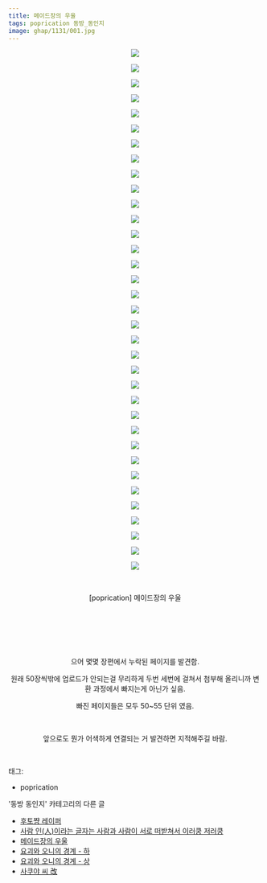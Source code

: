 ```yaml
---
title: 메이드장의 우울
tags: poprication 동방_동인지
image: ghap/1131/001.jpg
---
```

<div class="article">
<p style="text-align: center; clear: none; float: none;"><img src="{{ site.nasurl }}/ghap/1131/001.jpg"/></p>
<p style="text-align: center; clear: none; float: none;"><img src="{{ site.nasurl }}/ghap/1131/002.jpg"/></p>
<p style="text-align: center; clear: none; float: none;"><img src="{{ site.nasurl }}/ghap/1131/003.jpg"/></p>
<p style="text-align: center; clear: none; float: none;"><img src="{{ site.nasurl }}/ghap/1131/004.jpg"/></p>
<p style="text-align: center; clear: none; float: none;"><img src="{{ site.nasurl }}/ghap/1131/005.jpg"/></p>
<p style="text-align: center; clear: none; float: none;"><img src="{{ site.nasurl }}/ghap/1131/006.jpg"/></p>
<p style="text-align: center; clear: none; float: none;"><img src="{{ site.nasurl }}/ghap/1131/007.jpg"/></p>
<p style="text-align: center; clear: none; float: none;"><img src="{{ site.nasurl }}/ghap/1131/008.jpg"/></p>
<p style="text-align: center; clear: none; float: none;"><img src="{{ site.nasurl }}/ghap/1131/009.jpg"/></p>
<p style="text-align: center; clear: none; float: none;"><img src="{{ site.nasurl }}/ghap/1131/010.jpg"/></p>
<p style="text-align: center; clear: none; float: none;"><img src="{{ site.nasurl }}/ghap/1131/011.jpg"/></p>
<p style="text-align: center; clear: none; float: none;"><img src="{{ site.nasurl }}/ghap/1131/012.jpg"/></p>
<p style="text-align: center; clear: none; float: none;"><img src="{{ site.nasurl }}/ghap/1131/013.jpg"/></p>
<p style="text-align: center; clear: none; float: none;"><img src="{{ site.nasurl }}/ghap/1131/014.jpg"/></p>
<p style="text-align: center; clear: none; float: none;"><img src="{{ site.nasurl }}/ghap/1131/015.jpg"/></p>
<p style="text-align: center; clear: none; float: none;"><img src="{{ site.nasurl }}/ghap/1131/016.jpg"/></p>
<p style="text-align: center; clear: none; float: none;"><img src="{{ site.nasurl }}/ghap/1131/017.jpg"/></p>
<p style="text-align: center; clear: none; float: none;"><img src="{{ site.nasurl }}/ghap/1131/018.jpg"/></p>
<p style="text-align: center; clear: none; float: none;"><img src="{{ site.nasurl }}/ghap/1131/019.jpg"/></p>
<p style="text-align: center; clear: none; float: none;"><img src="{{ site.nasurl }}/ghap/1131/020.jpg"/></p>
<p style="text-align: center; clear: none; float: none;"><img src="{{ site.nasurl }}/ghap/1131/021.jpg"/></p>
<p style="text-align: center; clear: none; float: none;"><img src="{{ site.nasurl }}/ghap/1131/022.jpg"/></p>
<p style="text-align: center; clear: none; float: none;"><img src="{{ site.nasurl }}/ghap/1131/023.jpg"/></p>
<p style="text-align: center; clear: none; float: none;"><img src="{{ site.nasurl }}/ghap/1131/024.jpg"/></p>
<p style="text-align: center; clear: none; float: none;"><img src="{{ site.nasurl }}/ghap/1131/025.jpg"/></p>
<p style="text-align: center; clear: none; float: none;"><img src="{{ site.nasurl }}/ghap/1131/026.jpg"/></p>
<p style="text-align: center; clear: none; float: none;"><img src="{{ site.nasurl }}/ghap/1131/027.jpg"/></p>
<p style="text-align: center; clear: none; float: none;"><img src="{{ site.nasurl }}/ghap/1131/028.jpg"/></p>
<p style="text-align: center; clear: none; float: none;"><img src="{{ site.nasurl }}/ghap/1131/029.jpg"/></p>
<p style="text-align: center; clear: none; float: none;"><img src="{{ site.nasurl }}/ghap/1131/030.jpg"/></p>
<p style="text-align: center; clear: none; float: none;"><img src="{{ site.nasurl }}/ghap/1131/031.jpg"/></p>
<p style="text-align: center; clear: none; float: none;"><img src="{{ site.nasurl }}/ghap/1131/032.jpg"/></p>
<p style="text-align: center; clear: none; float: none;"><img src="{{ site.nasurl }}/ghap/1131/033.jpg"/></p>
<p style="text-align: center; clear: none; float: none;"><img src="{{ site.nasurl }}/ghap/1131/034.jpg"/></p>
<p style="text-align: center; clear: none; float: none;"><img src="{{ site.nasurl }}/ghap/1131/035.jpg"/></p>
<p style="text-align: center; clear: none; float: none;"><br/></p>
<p style="text-align: center; clear: none; float: none;">[poprication] 메이드장의 우울</p>
<p style="text-align: center; clear: none; float: none;"><br/></p>
<p style="text-align: center; clear: none; float: none;"><br/></p>
<p style="text-align: center; clear: none; float: none;"><br/></p>
<p style="text-align: center; clear: none; float: none;">으어 몇몇 장편에서 누락된 페이지를 발견함.</p>
<p style="text-align: center; clear: none; float: none;">원래 50장씩밖에 업로드가 안되는걸 무리하게 두번 세번에 걸쳐서 첨부해 올리니까 변환 과정에서 빠지는게 아닌가 싶음.</p>
<p style="text-align: center; clear: none; float: none;">빠진 페이지들은 모두 50~55 단위 였음.</p>
<p style="text-align: center; clear: none; float: none;"><br/></p>
<p style="text-align: center; clear: none; float: none;">앞으로도 뭔가 어색하게 연결되는 거 발견하면 지적해주길 바람.</p>
<p><br/></p>
</div><div class="tagTrail">
<p>태그: </p>
<ul>
<li>poprication</li>
</ul>
</div><div class="another">
<p>'동방 동인지' 카테고리의 다른 글</p>
<ul>
<li><a href="/2016-07-27-ghap_1134">후토쨩 레이퍼</a></li>
<li><a href="/2016-07-26-ghap_1133">사람 인(人)이라는 글자는 사람과 사람이 서로 떠받쳐서 이러쿵 저러쿵</a></li>
<li><a href="/2016-07-26-ghap_1131">메이드장의 우울</a></li>
<li><a href="/2016-07-26-ghap_1130">요괴와 오니의 경계 - 하</a></li>
<li><a href="/2016-07-26-ghap_1129">요괴와 오니의 경계 - 상</a></li>
<li><a href="/2016-07-26-ghap_1128">사쿠야 씨 改</a></li>
</ul>
</div><div class="cb_module cb_fluid">
<div class="cb_wrt cb_profile">
</div><!-- commentList close -->
</div>